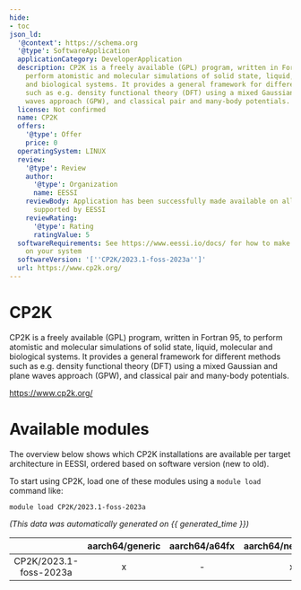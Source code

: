 ```yaml
---
hide:
- toc
json_ld:
  '@context': https://schema.org
  '@type': SoftwareApplication
  applicationCategory: DeveloperApplication
  description: CP2K is a freely available (GPL) program, written in Fortran 95, to
    perform atomistic and molecular simulations of solid state, liquid, molecular
    and biological systems. It provides a general framework for different methods
    such as e.g. density functional theory (DFT) using a mixed Gaussian and plane
    waves approach (GPW), and classical pair and many-body potentials.
  license: Not confirmed
  name: CP2K
  offers:
    '@type': Offer
    price: 0
  operatingSystem: LINUX
  review:
    '@type': Review
    author:
      '@type': Organization
      name: EESSI
    reviewBody: Application has been successfully made available on all architectures
      supported by EESSI
    reviewRating:
      '@type': Rating
      ratingValue: 5
  softwareRequirements: See https://www.eessi.io/docs/ for how to make EESSI available
    on your system
  softwareVersion: '[''CP2K/2023.1-foss-2023a'']'
  url: https://www.cp2k.org/
---
```


CP2K
====


CP2K is a freely available (GPL) program, written in Fortran 95, to perform atomistic and molecular simulations of solid state, liquid, molecular and biological systems. It provides a general framework for different methods such as e.g. density functional theory (DFT) using a mixed Gaussian and plane waves approach (GPW), and classical pair and many-body potentials.

https://www.cp2k.org/
# Available modules


The overview below shows which CP2K installations are available per target architecture in EESSI, ordered based on software version (new to old).

To start using CP2K, load one of these modules using a `module load` command like:

```shell
module load CP2K/2023.1-foss-2023a
```

*(This data was automatically generated on {{ generated_time }})*

| |aarch64/generic|aarch64/a64fx|aarch64/neoverse_n1|aarch64/neoverse_v1|aarch64/nvidia/grace|x86_64/generic|x86_64/amd/zen2|x86_64/amd/zen3|x86_64/amd/zen4|x86_64/intel/cascadelake|x86_64/intel/haswell|x86_64/intel/icelake|x86_64/intel/sapphirerapids|x86_64/intel/skylake_avx512|
| :---: | :---: | :---: | :---: | :---: | :---: | :---: | :---: | :---: | :---: | :---: | :---: | :---: | :---: | :---: |
|CP2K/2023.1-foss-2023a|x|-|x|x|x|x|x|x|x|x|x|x|x|x|
